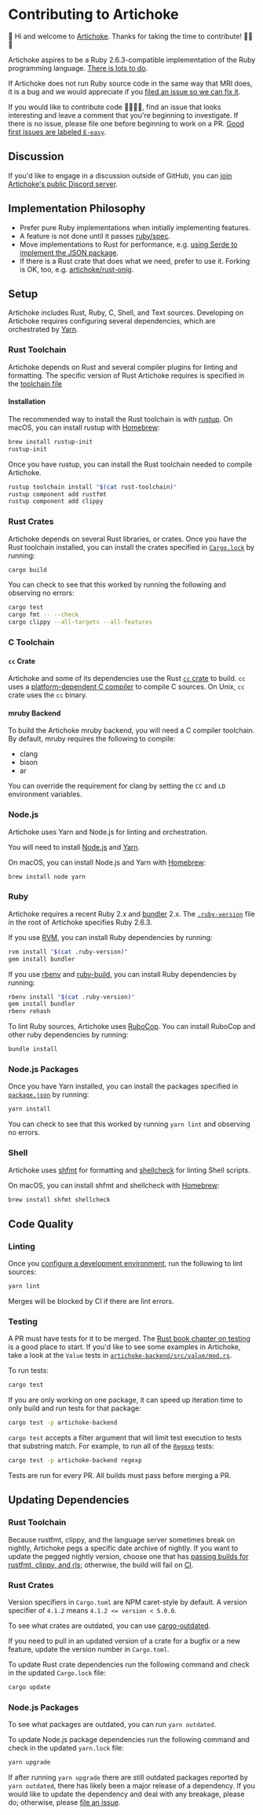 # Contributing to Artichoke

👋 Hi and welcome to [Artichoke](https://github.com/artichoke). Thanks for
taking the time to contribute! 💪💎🙌

Artichoke aspires to be a Ruby 2.6.3-compatible implementation of the Ruby
programming language.
[There is lots to do](https://github.com/artichoke/artichoke/issues).

If Artichoke does not run Ruby source code in the same way that MRI does, it is
a bug and we would appreciate if you
[filed an issue so we can fix it](https://github.com/artichoke/artichoke/issues/new).

If you would like to contribute code 👩‍💻👨‍💻, find an issue that looks interesting
and leave a comment that you're beginning to investigate. If there is no issue,
please file one before beginning to work on a PR.
[Good first issues are labeled `E-easy`](https://github.com/artichoke/artichoke/labels/E-easy).

## Discussion

If you'd like to engage in a discussion outside of GitHub, you can
[join Artichoke's public Discord server](https://discord.gg/QCe2tp2).

## Implementation Philosophy

- Prefer pure Ruby implementations when initially implementing features.
- A feature is not done until it passes [ruby/spec](/doc/ruby-spec.md).
- Move implementations to Rust for performance, e.g.
  [using Serde to implement the JSON package](https://github.com/artichoke/artichoke/issues/77).
- If there is a Rust crate that does what we need, prefer to use it. Forking is
  OK, too, e.g.
  [artichoke/rust-onig](https://github.com/artichoke/rust-onig/tree/wasm).

## Setup

Artichoke includes Rust, Ruby, C, Shell, and Text sources. Developing on
Artichoke requires configuring several dependencies, which are orchestrated by
[Yarn](https://yarnpkg.com/).

### Rust Toolchain

Artichoke depends on Rust and several compiler plugins for linting and
formatting. The specific version of Rust Artichoke requires is specified in the
[toolchain file](/rust-toolchain)

#### Installation

The recommended way to install the Rust toolchain is with
[rustup](https://rustup.rs/). On macOS, you can install rustup with
[Homebrew](https://docs.brew.sh/Installation):

```sh
brew install rustup-init
rustup-init
```

Once you have rustup, you can install the Rust toolchain needed to compile
Artichoke.

```sh
rustup toolchain install "$(cat rust-toolchain)"
rustup component add rustfmt
rustup component add clippy
```

### Rust Crates

Artichoke depends on several Rust libraries, or crates. Once you have the Rust
toolchain installed, you can install the crates specified in
[`Cargo.lock`](/Cargo.lock) by running:

```sh
cargo build
```

You can check to see that this worked by running the following and observing no
errors:

```sh
cargo test
cargo fmt -- --check
cargo clippy --all-targets --all-features
```

### C Toolchain

#### `cc` Crate

Artichoke and some of its dependencies use the Rust
[`cc` crate](https://crates.io/crates/cc) to build. `cc` uses a
[platform-dependent C compiler](https://github.com/alexcrichton/cc-rs#compile-time-requirements)
to compile C sources. On Unix, `cc` crate uses the `cc` binary.

#### mruby Backend

To build the Artichoke mruby backend, you will need a C compiler toolchain. By
default, mruby requires the following to compile:

- clang
- bison
- ar

You can override the requirement for clang by setting the `CC` and `LD`
environment variables.

### Node.js

Artichoke uses Yarn and Node.js for linting and orchestration.

You will need to install
[Node.js](https://nodejs.org/en/download/package-manager/) and
[Yarn](https://yarnpkg.com/en/docs/install).

On macOS, you can install Node.js and Yarn with
[Homebrew](https://docs.brew.sh/Installation):

```sh
brew install node yarn
```

### Ruby

Artichoke requires a recent Ruby 2.x and [bundler](https://bundler.io/) 2.x. The
[`.ruby-version`](/.ruby-version) file in the root of Artichoke specifies Ruby
2.6.3.

If you use [RVM](https://rvm.io/), you can install Ruby dependencies by running:

```sh
rvm install "$(cat .ruby-version)"
gem install bundler
```

If you use [rbenv](https://github.com/rbenv/rbenv) and
[ruby-build](https://github.com/rbenv/ruby-build), you can install Ruby
dependencies by running:

```sh
rbenv install "$(cat .ruby-version)"
gem install bundler
rbenv rehash
```

To lint Ruby sources, Artichoke uses
[RuboCop](https://github.com/rubocop-hq/rubocop). You can install RuboCop and other ruby dependencies by running:

```sh
bundle install
```

### Node.js Packages

Once you have Yarn installed, you can install the packages specified in
[`package.json`](/package.json) by running:

```sh
yarn install
```

You can check to see that this worked by running `yarn lint` and observing no
errors.

### Shell

Artichoke uses [shfmt](https://github.com/mvdan/sh) for formatting and
[shellcheck](https://github.com/koalaman/shellcheck) for linting Shell scripts.

On macOS, you can install shfmt and shellcheck with
[Homebrew](https://docs.brew.sh/Installation):

```sh
brew install shfmt shellcheck
```

## Code Quality

### Linting

Once you [configure a development environment](#setup), run the following to
lint sources:

```sh
yarn lint
```

Merges will be blocked by CI if there are lint errors.

### Testing

A PR must have tests for it to be merged. The
[Rust book chapter on testing](https://doc.rust-lang.org/book/ch11-00-testing.html)
is a good place to start. If you'd like to see some examples in Artichoke, take
a look at the `Value` tests in
[`artichoke-backend/src/value/mod.rs`](/artichoke-backend/src/value/mod.rs).

To run tests:

```sh
cargo test
```

If you are only working on one package, it can speed up iteration time to only
build and run tests for that package:

```sh
cargo test -p artichoke-backend
```

`cargo test` accepts a filter argument that will limit test execution to tests
that substring match. For example, to run all of the
[`Regexp`](/artichoke-backend/src/extn/core/regexp) tests:

```sh
cargo test -p artichoke-backend regexp
```

Tests are run for every PR. All builds must pass before merging a PR.

## Updating Dependencies

### Rust Toolchain

Because rustfmt, clippy, and the language server sometimes break on nightly,
Artichoke pegs a specific date archive of nightly. If you want to update the
pegged nightly version, choose one that has
[passing builds for rustfmt, clippy, and rls](https://rust-lang-nursery.github.io/rust-toolstate/);
otherwise, the build will fail on [CI](/.circleci/config.yml).

### Rust Crates

Version specifiers in `Cargo.toml` are NPM caret-style by default. A version
specifier of `4.1.2` means `4.1.2 <= version < 5.0.0`.

To see what crates are outdated, you can use
[cargo-outdated](https://github.com/kbknapp/cargo-outdated).

If you need to pull in an updated version of a crate for a bugfix or a new
feature, update the version number in `Cargo.toml`.

To update Rust crate dependencies run the following command and check in the
updated `Cargo.lock` file:

```sh
cargo update
```

### Node.js Packages

To see what packages are outdated, you can run `yarn outdated`.

To update Node.js package dependencies run the following command and check in
the updated `yarn.lock` file:

```sh
yarn upgrade
```

If after running `yarn upgrade` there are still outdated packages reported by
`yarn outdated`, there has likely been a major release of a dependency. If you
would like to update the dependency and deal with any breakage, please do;
otherwise, please
[file an issue](https://github.com/artichoke/artichoke/issues/new).
